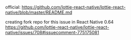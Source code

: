 official:
https://github.com/lottie-react-native/lottie-react-native/blob/master/README.md

creating fork repo for this issue in React Native 0.64
https://github.com/lottie-react-native/lottie-react-native/issues/708#issuecomment-775175081
